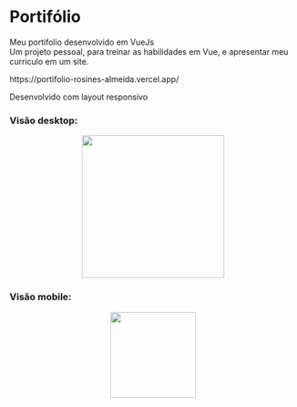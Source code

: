 # Portifólio

<p> Meu portifolio desenvolvido em VueJs <br> 
Um projeto pessoal, para treinar as habilidades em Vue, e apresentar meu curriculo em um site.</p> 
https://portifolio-rosines-almeida.vercel.app/

<p> Desenvolvido com layout responsivo </p>

### Visão desktop:
 <div align="center">  
    <img src="https://user-images.githubusercontent.com/39601714/160677325-9cb0421b-b6cb-4ad7-9248-8e3692865247.gif" width="250" />
 </div> 
	
 
### Visão mobile:
<div align="center"> 
    <img src="https://user-images.githubusercontent.com/39601714/160675223-5c4a3f28-7100-4050-b3a7-ad3cae8cbd3c.gif" width="150"  />
</div> 
